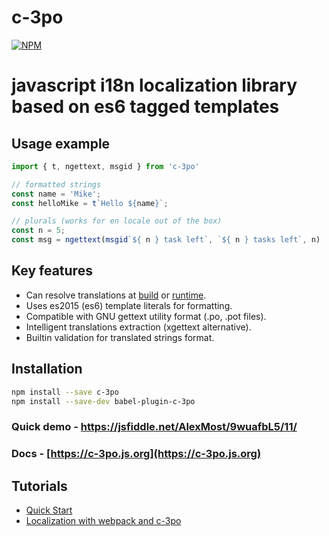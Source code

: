 # c-3po
[![NPM](https://nodei.co/npm/c-3po.png?downloads=true)](https://nodei.co/npm/c-3po/)

# javascript i18n localization library based on es6 tagged templates

## Usage example
```js
import { t, ngettext, msgid } from 'c-3po'

// formatted strings
const name = 'Mike';
const helloMike = t`Hello ${name}`;

// plurals (works for en locale out of the box)
const n = 5;
const msg = ngettext(msgid`${ n } task left`, `${ n } tasks left`, n)
```

## Key features
* Can resolve translations at [build](https://c-3po.js.org/localization-with-webpack-and-c-3po.html#step-3-extracting-translations) or [runtime](https://c-3po.js.org/translations-without-transpile.html).
* Uses es2015 (es6) template literals for formatting.
* Compatible with GNU gettext utility format (.po, .pot files).
* Intelligent translations extraction (xgettext alternative).
* Builtin validation for translated strings format.


## Installation

```bash
npm install --save c-3po
npm install --save-dev babel-plugin-c-3po
```
### Quick demo - https://jsfiddle.net/AlexMost/9wuafbL5/11/
### Docs - [https://c-3po.js.org](https://c-3po.js.org)

## Tutorials
* [Quick Start](https://c-3po.js.org/quick-start.html)
* [Localization with webpack and c-3po](https://c-3po.js.org/localization-with-webpack-and-c-3po.html)
